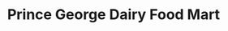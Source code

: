 ---
title: "Prince George Dairy Food Mart"
url: /prince-george/prince-george-dairy-food-mart/
shop: Lebensmittel
---